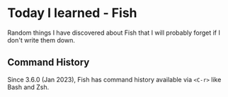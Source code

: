 # Today I learned - Fish

Random things I have discovered about Fish that I will probably forget if I
don't write them down.

## Command History

Since 3.6.0 (Jan 2023), Fish has command history available via `<C-r>` like
Bash and Zsh.
